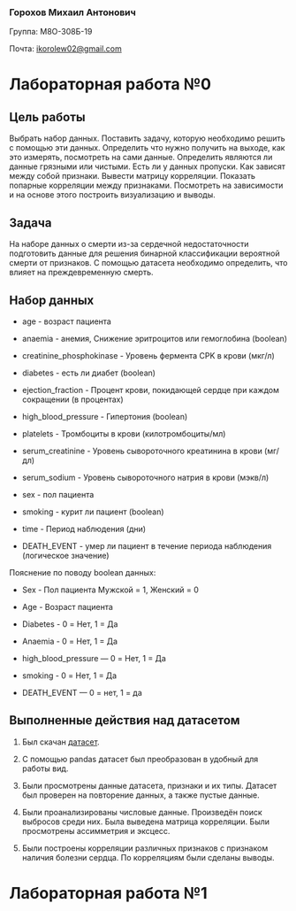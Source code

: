 ### Горохов Михаил Антонович
Группа: М8О-308Б-19

Почта: ikorolew02@gmail.com

# Лабораторная работа №0

## Цель работы

Выбрать набор данных. Поставить задачу, которую необходимо решить с помощью эти данных. Определить что нужно получить на выходе, как это измерять, посмотреть на сами данные. Определить являются ли данные грязными или чистыми. Есть ли у данных пропуски. Как зависят между собой признаки. Вывести матрицу корреляции. Показать попарные корреляции между признаками. Посмотреть на зависимости и на основе этого построить визуализацию и выводы.

## Задача

На наборе данных о смерти из-за сердечной недостаточности подготовить данные для решения бинарной классификации вероятной смерти от признаков. С помощью датасета необходимо определить, что влияет на преждевременную смерть.

## Набор данных

* age - возраст пациента

* anaemia - анемия, Снижение эритроцитов или гемоглобина (boolean)

* creatinine_phosphokinase - Уровень фермента CPK в крови (мкг/л)

* diabetes - есть ли диабет (boolean)

* ejection_fraction - Процент крови, покидающей сердце при каждом сокращении (в процентах)

* high_blood_pressure - Гипертония (boolean)

* platelets - Тромбоциты в крови (килотромбоциты/мл)

* serum_creatinine - Уровень сывороточного креатинина в крови (мг/дл)

* serum_sodium - Уровень сывороточного натрия в крови (мэкв/л)

* sex - пол пациента

* smoking - курит ли пациент (boolean)

* time - Период наблюдения (дни)

* DEATH_EVENT - умер ли пациент в течение периода наблюдения (логическое значение)

Пояснение по поводу boolean данных:

* Sex - Пол пациента Мужской = 1, Женский = 0

* Age - Возраст пациента

* Diabetes - 0 = Нет, 1 = Да

* Anaemia - 0 = Нет, 1 = Да

* high_blood_pressure — 0 = Нет, 1 = Да

* smoking - 0 = Нет, 1 = Да

* DEATH_EVENT — 0 = нет, 1 = да



## Выполненные действия над датасетом

1. Был скачан [датасет](https://www.kaggle.com/datasets/andrewmvd/heart-failure-clinical-data "датасет").

2. С помощью pandas датасет был преобразован в удобный для работы вид.

3. Были просмотрены данные датасета, признаки и их типы. Датасет был проверен на повторение данных, а также пустые данные.

4. Были проанализированы числовые данные. Произведён поиск выбросов среди них. Была выведена матрица корреляции. Были просмотрены ассимметрия и эксцесс.

5. Были построены корреляции различных признаков с признаком наличия болезни сердца. По корреляциям были сделаны выводы.


# Лабораторная работа №1
